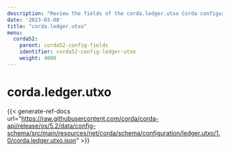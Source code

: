 ```yaml
---
description: "Review the fields of the corda.ledger.utxo Corda configuration section."
date: '2023-03-08'
title: "corda.ledger.utxo"
menu:
  corda52:
    parent: corda52-config-fields
    identifier: corda52-config-ledger-utxo
    weight: 4000
---
```

# corda.ledger.utxo

{{< generate-ref-docs url="https://raw.githubusercontent.com/corda/corda-api/release/os/5.2/data/config-schema/src/main/resources/net/corda/schema/configuration/ledger.utxo/1.0/corda.ledger.utxo.json" >}}